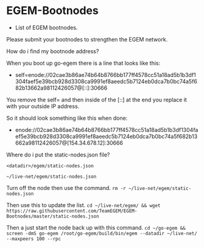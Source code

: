 # EGEM-Bootnodes
- List of EGEM bootnodes.

Please submit your bootnodes to strengthen the EGEM network.

How do i find my bootnode address?

When you boot up go-egem there is a line that looks like this:


- self=enode://02cae3b86ae74b64b8766bb177ff4578cc51a18ad5b1b3df1304faef5e39bcb928d3308ca9991ef8aeedc5b7124eb0dca7b0bc74a5f682b13662a98112426057@[::]:30666

You remove the self= and then inside of the [::] at the end you replace it with your outside IP address.

So it should look something like this when done:

- enode://02cae3b86ae74b64b8766bb177ff4578cc51a18ad5b1b3df1304faef5e39bcb928d3308ca9991ef8aeedc5b7124eb0dca7b0bc74a5f682b13662a98112426057@[154.34.678.12]:30666


Where do i put the static-nodes.json file?

```<datadir>/egem/static-nodes.json```

```~/live-net/egem/static-nodes.json```


Turn off the node then use the command.
```rm -r ~/live-net/egem/static-nodes.json```

Then use this to update the list.
``` cd ~/live-net/egem/ && wget https://raw.githubusercontent.com/TeamEGEM/EGEM-Bootnodes/master/static-nodes.json ```

Then a just start the node back up with this command.
```cd ~/go-egem && screen -dmS go-egem /root/go-egem/build/bin/egem --datadir ~/live-net/ --maxpeers 100 --rpc```
